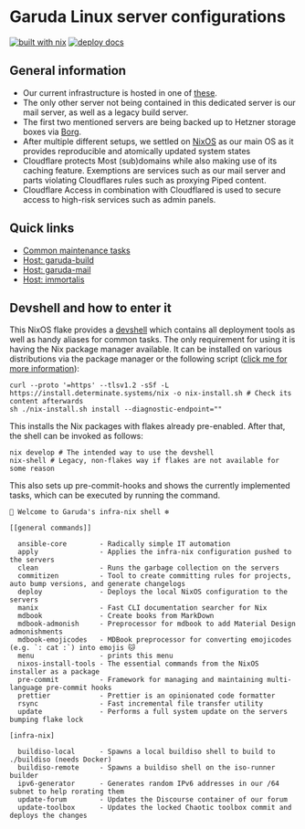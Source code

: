 # Garuda Linux server configurations

[![built with nix](https://img.shields.io/static/v1?logo=nixos&logoColor=white&label=&message=Built%20with%20Nix&color=41439a)](https://builtwithnix.org) [![deploy docs](https://github.com/garuda-linux/infrastructure-nix/actions/workflows/pages.yml/badge.svg)](https://github.com/garuda-linux/infrastructure-nix/actions/workflows/pages.yml)

## General information

- Our current infrastructure is hosted in one of [these](https://www.hetzner.com/dedicated-rootserver/ax102).
- The only other server not being contained in this dedicated server is our mail server, as well as a legacy build server.
- The first two mentioned servers are being backed up to Hetzner storage boxes via [Borg](https://www.borgbackup.org/).
- After multiple different setups, we settled on [NixOS](https://nixos.org/) as our main OS as it provides reproducible
  and atomically updated system states
- Cloudflare protects Most (sub)domains while also making use of its caching feature.
  Exemptions are services such as our mail server and parts violating Cloudflares rules such as proxying Piped content.
- Cloudflare Access in combination with Cloudflared is used to secure access to high-risk services such as admin panels.

## Quick links

- [Common maintenance tasks](https://docs.garudalinux.net/common)
- [Host: garuda-build](./hosts/garuda-build.md)
- [Host: garuda-mail](https://docs.garudalinux.net/hosts/garuda-mail)
- [Host: immortalis](https://docs.garudalinux.net/hosts/immortalis)

## Devshell and how to enter it

This NixOS flake provides a [devshell](https://github.com/numtide/devshell)
which contains all deployment tools as well as handy aliases for common tasks.
The only requirement for using it is having the Nix package manager available.
It can be installed on various distributions via the package manager or the following
script ([click me for more information](https://zero-to-nix.com/start/install)):

```shell
curl --proto '=https' --tlsv1.2 -sSf -L https://install.determinate.systems/nix -o nix-install.sh # Check its content afterwards
sh ./nix-install.sh install --diagnostic-endpoint=""
```

This installs the Nix packages with flakes already pre-enabled. After that, the shell can be invoked as follows:

```shell
nix develop # The intended way to use the devshell
nix-shell # Legacy, non-flakes way if flakes are not available for some reason
```

This also sets up pre-commit-hooks and shows the currently implemented tasks, which can be executed by running the
command.

```shell
🔨 Welcome to Garuda's infra-nix shell ❄️

[[general commands]]

  ansible-core        - Radically simple IT automation
  apply               - Applies the infra-nix configuration pushed to the servers
  clean               - Runs the garbage collection on the servers
  commitizen          - Tool to create committing rules for projects, auto bump versions, and generate changelogs
  deploy              - Deploys the local NixOS configuration to the servers
  manix               - Fast CLI documentation searcher for Nix
  mdbook              - Create books from MarkDown
  mdbook-admonish     - Preprocessor for mdbook to add Material Design admonishments
  mdbook-emojicodes   - MDBook preprocessor for converting emojicodes (e.g. `: cat :`) into emojis 🐱
  menu                - prints this menu
  nixos-install-tools - The essential commands from the NixOS installer as a package
  pre-commit          - Framework for managing and maintaining multi-language pre-commit hooks
  prettier            - Prettier is an opinionated code formatter
  rsync               - Fast incremental file transfer utility
  update              - Performs a full system update on the servers bumping flake lock

[infra-nix]

  buildiso-local      - Spawns a local buildiso shell to build to ./buildiso (needs Docker)
  buildiso-remote     - Spawns a buildiso shell on the iso-runner builder
  ipv6-generator      - Generates random IPv6 addresses in our /64 subnet to help rorating them
  update-forum        - Updates the Discourse container of our forum
  update-toolbox      - Updates the locked Chaotic toolbox commit and deploys the changes

```
